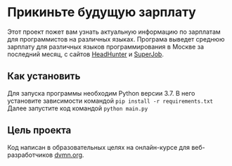 # Прикиньте будущую зарплату
Этот проект пожет вам узнать актуальную информацию по зарплатам для программистов на различных языках. Програма выведет среднюю зарплату для различных языков программирования в Москве за последний месяц, с сайтов [HeadHunter](https://spb.hh.ru/) и [SuperJob](https://www.superjob.ru/hr/vacancy-list/).
## Как установить
Для запуска программы необходим Python версии 3.7. В него установите зависимости командой   `pip install -r requirements.txt`
Далее запустите код командой `python main.py`
## Цель проекта
Код написан в образовательных целях на онлайн-курсе для веб-разработчиков [dvmn.org](https://dvmn.org/modules/).
